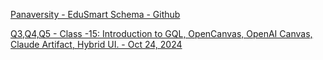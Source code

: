 [Panaversity - EduSmart Schema - Github](https://github.com/panaversity/EduSmart/blob/main/gql_schema.md)

[Q3,Q4,Q5 - Class -15: Introduction to GQL, OpenCanvas, OpenAI Canvas, Claude Artifact, Hybrid UI. -  Oct 24, 2024](https://www.youtube.com/watch?v=MiuXEaws8wc)
